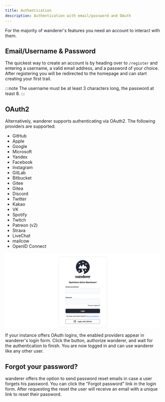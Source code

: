 ```yaml
---
title: Authentication
description: Authentication with email/password and OAuth
---
```


For the majority of wanderer's features you need an account to interact with them.

## Email/Username & Password

The quickest way to create an account is by heading over to `/register` and entering a username, a valid email address, and a password of your choice.
After registering you will be redirected to the homepage and can start creating your first trail.

:::note
The username must be at least 3 characters long, the password at least 8.
:::

## OAuth2

Alternatively, wanderer supports authenticating via OAuth2. The following providers are supported:

- GitHub
- Apple
- Google
- Microsoft
- Yandex
- Facebook
- Instagram
- GitLab
- Bitbucket
- Gitee
- Gitea
- Discord
- Twitter
- Kakao
- VK
- Spotify
- Twitch
- Patreon (v2)
- Strava
- LiveChat
- mailcow
- OpenID Connect

![wanderer OAuth](../../../assets/guides/wanderer_oauth.png)

If your instance offers OAuth logins, the enabled providers appear in wanderer's login form. Click the button, authorize wanderer, and wait for the authentication to finish. You are now logged in and can use wanderer like any other user.

## Forgot your password?
wanderer offers the option to send password reset emails in case a user forgets his password.
You can click the "Forgot password" link in the login form. After requesting the reset the user will receive an email with a unique link to reset their password.